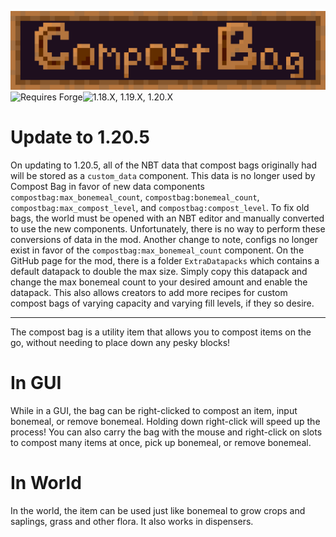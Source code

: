 ![Compost Bag](https://github.com/dhyces/CompostBag/raw/info/marketing/compost_bag.png "Compost Bag")
![Requires Forge](https://img.shields.io/static/v1?style=for-the-badge&label=Loader&message=Forge&color=a8320c "Requires Forge")![1.18.X, 1.19.X, 1.20.X](https://img.shields.io/static/v1?style=for-the-badge&label=Versions&message=1.18.x&color=a8320c "1.18.X, 1.19.X, 1.20.X")

# Update to 1.20.5
On updating to 1.20.5, all of the NBT data that compost bags originally had will be stored as a `custom_data` component.
This data is no longer used by Compost Bag in favor of new data components `compostbag:max_bonemeal_count`,
`compostbag:bonemeal_count`, `compostbag:max_compost_level`, and `compostbag:compost_level`. To fix old bags, the world must be opened with an NBT
editor and manually converted to use the new components. Unfortunately, there is no way to perform these conversions of 
data in the mod. Another change to note, configs no longer exist in favor of the `compostbag:max_bonemeal_count`
component. On the GitHub page for the mod, there is a folder `ExtraDatapacks` which contains a default datapack to
double the max size. Simply copy this datapack and change the max bonemeal count to your desired amount and enable the 
datapack. This also allows creators to add more recipes for custom compost bags of varying capacity and varying fill
levels, if they so desire.

---

The compost bag is a utility item that allows you to compost items on the go, without needing to place down any pesky blocks!
# In GUI
While in a GUI, the bag can be right-clicked to compost an item, input bonemeal, or remove bonemeal. Holding down right-click will speed up the process! You can also carry the bag with the mouse and right-click on slots to compost many items at once, pick up bonemeal, or remove bonemeal.
# In World
In the world, the item can be used just like bonemeal to grow crops and saplings, grass and other flora. It also works in dispensers.